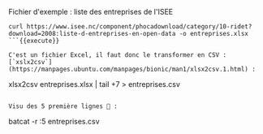 Fichier d'exemple : liste des entreprises de l'ISEE

```
curl https://www.isee.nc/component/phocadownload/category/10-ridet?download=2008:liste-d-entreprises-en-open-data -o entreprises.xlsx
```{{execute}}

C'est un fichier Excel, il faut donc le transformer en CSV : [`xslx2csv`](https://manpages.ubuntu.com/manpages/bionic/man1/xlsx2csv.1.html) :
```
xlsx2csv entreprises.xlsx | tail +7 > entreprises.csv
```{{execute}}

Visu des 5 première lignes 🧐 :
```
batcat -r :5 entreprises.csv
```{{execute}}
